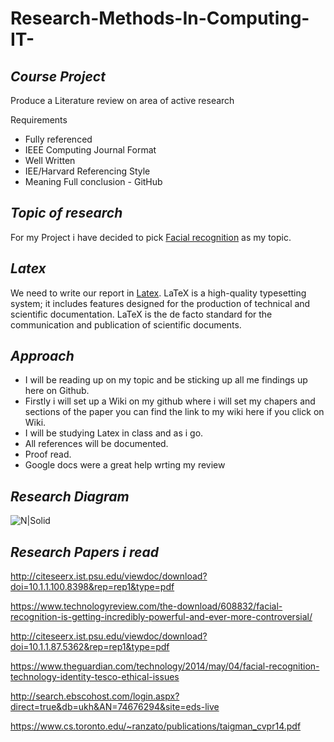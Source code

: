 # Research-Methods-In-Computing-IT-

## **_Course Project_**
Produce a Literature review on area of active research 

Requirements 
- Fully referenced 
- IEEE Computing Journal Format 
- Well Written
- IEE/Harvard Referencing Style 
- Meaning Full conclusion - GitHub

## **_Topic of research_**
For my Project i have decided to pick [Facial recognition](https://en.wikipedia.org/wiki/Facial_recognition_system) as my topic.

## **_Latex_**

We need to write our report in [Latex](https://www.sharelatex.com/project).
LaTeX is a high-quality typesetting system; it includes features designed for 
the production of technical and scientific documentation. LaTeX is the de facto
standard for the communication and publication of scientific documents. 

## **_Approach_**

- I will be reading up on my topic and be sticking up all me findings up here on Github. 
- Firstly i will set up a Wiki on my github where i will set my chapers and sections of the paper 
you can find the link to my wiki here if you click on Wiki.
- I will be studying Latex in class and as i go.
- All references will be documented.
- Proof read.
- Google docs were a great help wrting my review 

## **_Research Diagram_**
 ![N|Solid](https://cldup.com/opYHcd0r11.jpg)

## **_Research Papers i read_**
http://citeseerx.ist.psu.edu/viewdoc/download?doi=10.1.1.100.8398&rep=rep1&type=pdf

https://www.technologyreview.com/the-download/608832/facial-recognition-is-getting-incredibly-powerful-and-ever-more-controversial/

http://citeseerx.ist.psu.edu/viewdoc/download?doi=10.1.1.87.5362&rep=rep1&type=pdf

https://www.theguardian.com/technology/2014/may/04/facial-recognition-technology-identity-tesco-ethical-issues

http://search.ebscohost.com/login.aspx?direct=true&db=ukh&AN=74676294&site=eds-live

https://www.cs.toronto.edu/~ranzato/publications/taigman_cvpr14.pdf
